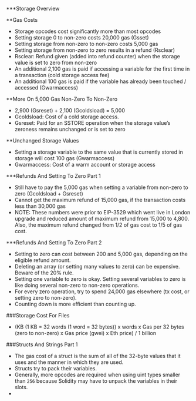 ***Storage Overview

**Gas Costs
- Storage opcodes cost significantly more than most opcodes
- Setting storage 0 to non-zero costs 20,000 gas (Gsset)
- Setting storage from non-zero to non-zero costs 5,000 gas
- Setting storage from non-zero to zero results in a refund (Rsclear)
- Rsclear: Refund given (added into refund counter) when the storage value is set to zero from non-zero
- An additional 2,100 gas is paid if accessing a variable for the first time in a transaction (cold storage access fee)
- An additional 100 gas is paid if the variable has already been touched / accessed (Gwarmaccess)

**More On 5,000 Gas Non-Zero To Non-Zero
- 2,900 (Gsreset) + 2,100 (Gcoldsload) = 5,000
- Gcoldsload: Cost of a cold storage access.
- Gsreset: Paid for an SSTORE operation when the storage value’s zeroness remains unchanged or is set to zero

**Unchanged Storage Values
- Setting a storage variable to the same value that is currently stored in storage will cost 100 gas (Gwarmaccess)
- Gwarmaccess: Cost of a warm account or storage access

***Refunds And Setting To Zero Part 1
- Still have to pay the 5,000 gas when setting a variable from non-zero to zero (Gcoldsload + Gsreset)
- Cannot get the maximum refund of 15,000 gas, if the transaction costs less than 30,000 gas
- NOTE: These numbers were prior to EIP-3529 which went live in London upgrade and reduced amount of maximum refund from
15,000 to 4,800. Also, the maximum refund changed from 1/2 of gas cost to 1/5 of gas cost.

***Refunds And Setting To Zero Part 2
- Setting to zero can cost between 200 and 5,000 gas, depending on the eligible refund amount.
- Deleting an array (or setting many values to zero) can be expensive. Beware of the 20% rule.
- Setting one variable to zero is okay. Setting several variables to zero is like doing several non-zero to non-zero operations.
- For every zero operation, try to spend 24,000 gas elsewhere (tx cost, or setting zero to non-zero).
- Counting down is more efficient than counting up.

###Storage Cost For Files
- (KB (1 KB = 32 words (1 word = 32 bytes)) x words x Gas per 32 bytes (zero to non-zero) x Gas price (gwei) x Eth price) / 1 billion

###Structs And Strings Part 1
- The gas cost of a struct is the sum of all of the 32-byte values that it uses and the manner in which they are used.
- Structs try to pack their variables.
- Generally, more opcodes are required when using uint types smaller than `256` because Solidity may have to unpack the variables in their slots.
- 


